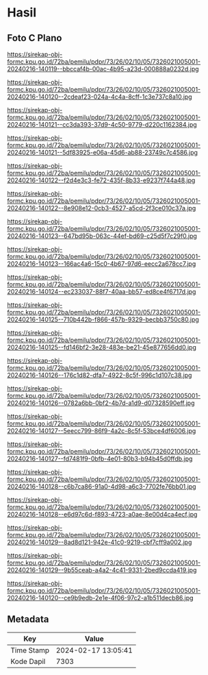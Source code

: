 # Hasil

## Foto C Plano

https://sirekap-obj-formc.kpu.go.id/72ba/pemilu/pdpr/73/26/02/10/05/7326021005001-20240216-140119--bbccaf4b-00ac-4b95-a23d-000888a0232d.jpg

https://sirekap-obj-formc.kpu.go.id/72ba/pemilu/pdpr/73/26/02/10/05/7326021005001-20240216-140120--2cdeaf23-024a-4c4a-8cff-1c3e737c8a10.jpg

https://sirekap-obj-formc.kpu.go.id/72ba/pemilu/pdpr/73/26/02/10/05/7326021005001-20240216-140121--cc3da393-37d9-4c50-9779-d220c1162384.jpg

https://sirekap-obj-formc.kpu.go.id/72ba/pemilu/pdpr/73/26/02/10/05/7326021005001-20240216-140121--5df83925-e06a-45d6-ab88-23749c7c4586.jpg

https://sirekap-obj-formc.kpu.go.id/72ba/pemilu/pdpr/73/26/02/10/05/7326021005001-20240216-140122--f2d4e3c3-fe72-435f-8b33-e9237f744a48.jpg

https://sirekap-obj-formc.kpu.go.id/72ba/pemilu/pdpr/73/26/02/10/05/7326021005001-20240216-140122--8e908e12-0cb3-4527-a5cd-2f3ce010c37a.jpg

https://sirekap-obj-formc.kpu.go.id/72ba/pemilu/pdpr/73/26/02/10/05/7326021005001-20240216-140123--647bd95b-063c-44ef-bd69-c25d5f7c29f0.jpg

https://sirekap-obj-formc.kpu.go.id/72ba/pemilu/pdpr/73/26/02/10/05/7326021005001-20240216-140123--166ac4a6-15c0-4b67-97d6-eecc2a678cc7.jpg

https://sirekap-obj-formc.kpu.go.id/72ba/pemilu/pdpr/73/26/02/10/05/7326021005001-20240216-140124--ec233037-88f7-40aa-bb57-ed8ce4f6717d.jpg

https://sirekap-obj-formc.kpu.go.id/72ba/pemilu/pdpr/73/26/02/10/05/7326021005001-20240216-140125--710b442b-f866-457b-9329-becbb3750c80.jpg

https://sirekap-obj-formc.kpu.go.id/72ba/pemilu/pdpr/73/26/02/10/05/7326021005001-20240216-140125--fd146bf2-3e28-483e-be21-45e877656dd0.jpg

https://sirekap-obj-formc.kpu.go.id/72ba/pemilu/pdpr/73/26/02/10/05/7326021005001-20240216-140126--176c1d82-dfa7-4922-8c5f-996c1d107c38.jpg

https://sirekap-obj-formc.kpu.go.id/72ba/pemilu/pdpr/73/26/02/10/05/7326021005001-20240216-140126--0782a6bb-0bf2-4b7d-a1d9-d07328590eff.jpg

https://sirekap-obj-formc.kpu.go.id/72ba/pemilu/pdpr/73/26/02/10/05/7326021005001-20240216-140127--5eecc799-86f9-4a2c-8c5f-53bce4df6006.jpg

https://sirekap-obj-formc.kpu.go.id/72ba/pemilu/pdpr/73/26/02/10/05/7326021005001-20240216-140127--fd7481f9-0bfb-4e01-80b3-b94b45d0ffdb.jpg

https://sirekap-obj-formc.kpu.go.id/72ba/pemilu/pdpr/73/26/02/10/05/7326021005001-20240216-140128--c6b7ca86-91a0-4d98-a6c3-7702fe76bb01.jpg

https://sirekap-obj-formc.kpu.go.id/72ba/pemilu/pdpr/73/26/02/10/05/7326021005001-20240216-140128--e6d97c6d-f893-4723-a0ae-8e00d4ca4ecf.jpg

https://sirekap-obj-formc.kpu.go.id/72ba/pemilu/pdpr/73/26/02/10/05/7326021005001-20240216-140129--8ad8d121-942e-41c0-9219-cbf7cff9a002.jpg

https://sirekap-obj-formc.kpu.go.id/72ba/pemilu/pdpr/73/26/02/10/05/7326021005001-20240216-140129--9b55ceab-a4a2-4c41-9331-2bed9ccda419.jpg

https://sirekap-obj-formc.kpu.go.id/72ba/pemilu/pdpr/73/26/02/10/05/7326021005001-20240216-140120--ce9b9edb-2e1e-4f06-97c2-a1b511decb86.jpg


## Metadata

| Key        | Value               |
| ---------- | ------------------- |
| Time Stamp | 2024-02-17 13:05:41 |
| Kode Dapil | 7303                |



